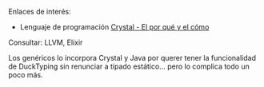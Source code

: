 

Enlaces de interés:
* Lenguaje de programación [Crystal - El por qué y el cómo](https://g3ortega.com/programming_languages/2016/06/10/crystal-lenguaje-de-programacion-el-por-que-y-el-como.html)

Consultar: LLVM, Elixir

Los genéricos lo incorpora Crystal y Java por querer tener la funcionalidad de DuckTyping sin renunciar a tipado estático... pero lo complica todo un poco más.
